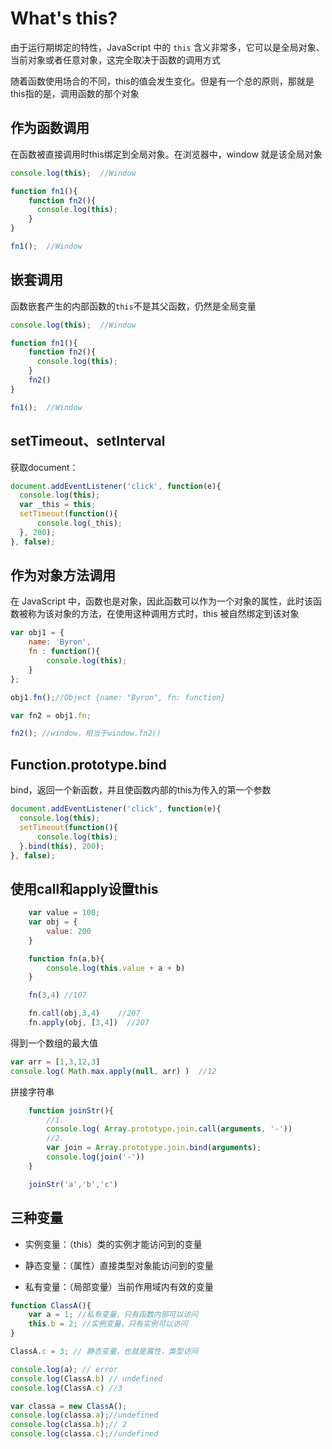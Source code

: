 # What's this?

由于运行期绑定的特性，JavaScript 中的 `this` 含义非常多，它可以是全局对象、当前对象或者任意对象，这完全取决于函数的调用方式

随着函数使用场合的不同，this的值会发生变化。但是有一个总的原则，那就是this指的是，调用函数的那个对象

## 作为函数调用

在函数被直接调用时this绑定到全局对象。在浏览器中，window 就是该全局对象

```js
console.log(this);  //Window

function fn1(){
    function fn2(){
      console.log(this);
    }
}

fn1();  //Window

```

## 嵌套调用

函数嵌套产生的内部函数的`this`不是其父函数，仍然是全局变量

```js
console.log(this);  //Window

function fn1(){
    function fn2(){
      console.log(this);
    }
    fn2()
}

fn1();  //Window
```

## setTimeout、setInterval

获取document：

```js
document.addEventListener('click', function(e){
  console.log(this);
  var _this = this;
  setTimeout(function(){
      console.log(_this);
  }, 200);
}, false);
```

## 作为对象方法调用

在 JavaScript 中，函数也是对象，因此函数可以作为一个对象的属性，此时该函数被称为该对象的方法，在使用这种调用方式时，this 被自然绑定到该对象

```js
var obj1 = {
    name: 'Byron',
    fn : function(){
        console.log(this);
    }
};

obj1.fn();//Object {name: "Byron", fn: function}

var fn2 = obj1.fn;

fn2(); //window，相当于window.fn2()
```

## Function.prototype.bind

bind，返回一个新函数，并且使函数内部的this为传入的第一个参数

```js
document.addEventListener('click', function(e){
  console.log(this);
  setTimeout(function(){
      console.log(this);
  }.bind(this), 200);
}, false);
```

## 使用call和apply设置this

```js
	var value = 100;
	var obj = {
		value: 200
	}

	function fn(a,b){
		console.log(this.value + a + b)
	}

	fn(3,4)	//107

	fn.call(obj,3,4)	//207
	fn.apply(obj, [3,4])  //207
```

得到一个数组的最大值
```js
var arr = [1,3,12,3]
console.log( Math.max.apply(null, arr) )  //12
```

拼接字符串
```js
	function joinStr(){
		//1.
		console.log( Array.prototype.join.call(arguments, '-'))
		//2.
		var join = Array.prototype.join.bind(arguments);
		console.log(join('-'))
	}

	joinStr('a','b','c')
```

## 三种变量

- 实例变量：（this）类的实例才能访问到的变量

- 静态变量：（属性）直接类型对象能访问到的变量

- 私有变量：（局部变量）当前作用域内有效的变量
```js
function ClassA(){
    var a = 1; //私有变量，只有函数内部可以访问
    this.b = 2; //实例变量，只有实例可以访问
}

ClassA.c = 3; // 静态变量，也就是属性，类型访问

console.log(a); // error
console.log(ClassA.b) // undefined
console.log(ClassA.c) //3

var classa = new ClassA();
console.log(classa.a);//undefined
console.log(classa.b);// 2
console.log(classa.c);//undefined
```